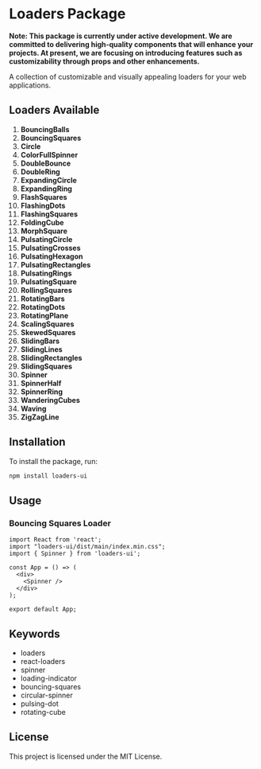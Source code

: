 # Loaders Package

**Note: This package is currently under active development. We are committed to delivering high-quality components that will enhance your projects. At present, we are focusing on introducing features such as customizability through props and other enhancements.**


A collection of customizable and visually appealing loaders for your web applications.

## Loaders Available
1. **BouncingBalls**
2. **BouncingSquares**
3. **Circle**
4. **ColorFullSpinner**
5. **DoubleBounce**
6. **DoubleRing**
7. **ExpandingCircle**
8. **ExpandingRing**
9. **FlashSquares**
10. **FlashingDots**
11. **FlashingSquares**
12. **FoldingCube**
13. **MorphSquare**
14. **PulsatingCircle**
15. **PulsatingCrosses**
16. **PulsatingHexagon**
17. **PulsatingRectangles**
18. **PulsatingRings**
19. **PulsatingSquare**
20. **RollingSquares**
21. **RotatingBars**
22. **RotatingDots**
23. **RotatingPlane**
24. **ScalingSquares**
25. **SkewedSquares**
26. **SlidingBars**
27. **SlidingLines**
28. **SlidingRectangles**
29. **SlidingSquares**
30. **Spinner**
31. **SpinnerHalf**
32. **SpinnerRing**
33. **WanderingCubes**
34. **Waving**
35. **ZigZagLine**


## Installation

To install the package, run:

```bash
npm install loaders-ui
```

## Usage

### Bouncing Squares Loader

```tsx
import React from 'react';
import "loaders-ui/dist/main/index.min.css";
import { Spinner } from 'loaders-ui';

const App = () => (
  <div>
    <Spinner />
  </div>
);

export default App;
```

## Keywords

- loaders
- react-loaders
- spinner
- loading-indicator
- bouncing-squares
- circular-spinner
- pulsing-dot
- rotating-cube

## License

This project is licensed under the MIT License.
#